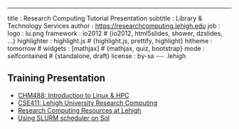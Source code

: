 ---
title       : Research Computing Tutorial Presentation
subtitle    : Library & Technology Services
author      : https://researchcomputing.lehigh.edu
job         : 
logo        : lu.png
framework   : io2012        # {io2012, html5slides, shower, dzslides, ...}
highlighter : highlight.js      # {highlight.js, prettify, highlight}
hitheme     : tomorrow      # 
widgets     : [mathjax]            # {mathjax, quiz, bootstrap}
mode        : selfcontained # {standalone, draft}
license     : by-sa
--- .lehigh

## Training Presentation

* [CHM488: Introduction to Linux & HPC](chm488.html)
* [CSE411: Lehigh University Research Computing](cse411.html)
* [Research Computing Resources at Lehigh](lurc.html)
* [Using SLURM scheduler on Sol](slurm.html)

